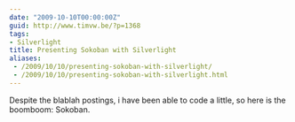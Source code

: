 ```yaml
---
date: "2009-10-10T00:00:00Z"
guid: http://www.timvw.be/?p=1368
tags:
- Silverlight
title: Presenting Sokoban with Silverlight
aliases:
 - /2009/10/10/presenting-sokoban-with-silverlight/
 - /2009/10/10/presenting-sokoban-with-silverlight.html
---
```

Despite the blablah postings, i have been able to code a little, so here is the boomboom: Sokoban.

<div id="silverlightControlHost">
  <br />
</div>
